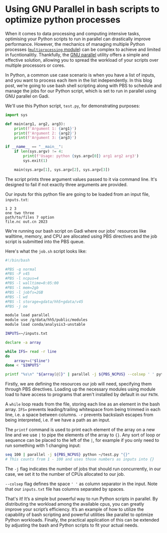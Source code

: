 # Using GNU Parallel in bash scripts to optimize python processes

When it comes to data processing and computing intensive tasks, optimising your Python scripts to run in parallel can drastically improve performance. However, the mechanics of managing multiple Python processes ([`multiprocessing` module](https://docs.python.org/3/library/multiprocessing.html)) can be complex to achieve and limited in fucntionalitly. Thankfully, the [GNU parallel](https://www.gnu.org/software/parallel/) utility offers a simple and effective solution, allowing you to spread the workload of your scripts over multiple processors or cores.

In Python, a common use case scenario is when you have a list of inputs, and you want to process each item in the list independently. In this blog post, we’re going to use bash shell scripting along with PBS to schedule and manage the jobs for our Python script, which is set to run in parallel using GNU parallel on Gadi.

We'll use this Python script, `test.py`, for demonstrating purposes:

```python
import sys

def main(arg1, arg2, arg3):
    print(f'Argument 1: {arg1}')
    print(f'Argument 2: {arg2}')
    print(f'Argument 3: {arg3}')

if __name__ == "__main__":
    if len(sys.argv) != 4:
        print(f'Usage: python {sys.argv[0]} arg1 arg2 arg3')
        sys.exit(1)

    main(sys.argv[1], sys.argv[2], sys.argv[3])
```

The script prints three argument values passed to it via command line. It's designed to fail if not exactly three arguments are provided.

Our inputs for this python file are going to be loaded from an input file, `inputs.txt`:

```text
1 2 3
one two three
path/to/files 7 option
file.nc out.cn 2023
```

We're running our bash script on Gadi where our jobs' resources like walltime, memory, and CPU are allocated using PBS directives and the job script is submitted into the PBS queue.

Here's what the `job.sh` script looks like:

```bash
#!/bin/bash

#PBS -q normal
#PBS -P v45
#PBS -l ncpus=4
#PBS -l walltime=0:05:00
#PBS -l mem=2gb
#PBS -l jobfs=2GB
#PBS -l wd
#PBS -l storage=gdata/hh5+gdata/v45
#PBS -j oe

module load parallel
module use /g/data/hh5/public/modules
module load conda/analysis3-unstable

INPUTS=~/inputs.txt 

declare -a array

while IFS= read -r line
do
    array+=("$line")
done < "$INPUTS"

printf "%s\n" "${array[@]}" | parallel -j ${PBS_NCPUS} --colsep ' ' python ~/test.py "{}"
```

Firstly, we are defining the resources our job will need, specifying them through PBS directives. Loading up the necessary modules using module load to have access to programs that aren't installed by default in our `PATH`.

A `while` loop reads from the file, storing each line as an element in the bash array.  `IFS=` prevents leading/trailing whitespace from being trimmed in each line, i.e. a space between columns. `-r` prevents backslash escapes from being interpreted, i.e. if we have a path as an input.

The `printf` command is used to print each element of the array on a new line and we use `|` to pipe the elements of the array to `{}`. Any sort of loop or sequence can be placed to the left of the `|`, for example if you only need to run something with 1 changing input:

```bash
seq 100 | parallel -j ${PBS_NCPUS} python ~/test.py "{}"
# This counts from 1 - 100 and uses those numbers as inputs into {}
```

The `-j` flag indicates the number of jobs that should run concurrently, in our case, we set it to the number of CPUs allocated to our job. 

`--colsep` flag defines the space `' '` as column separator in the input. Note that our `inputs.txt` file has columns separated by spaces.

That's it! It’s a simple but powerful way to run Python scripts in parallel. By distributing the workload among the available cpus, you can greatly improve your script’s efficiency. It’s an example of how to utilize the capability of bash scripting and powerful utilities like parallel to optimize Python workloads. Finally, the practical application of this can be extended by adjusting the bash and Python scripts to fit your actual needs.